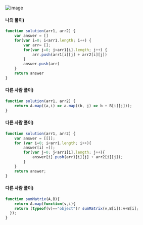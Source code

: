 ![image](https://user-images.githubusercontent.com/87289383/131253259-08d354d7-dbfa-4cf9-999f-05681312a0f2.png)

#### 나의 풀이)
```javascript
function solution(arr1, arr2) {
    var answer = []
    for(var i=0; i<arr1.length; i++) {
        var arr= [];
        for(var j=0; j<arr1[i].length; j++) {
            arr.push(arr1[i][j] + arr2[i][j])
        }
        answer.push(arr)
    }
    return answer
}
```

#### 다른 사람 풀이)
```javascript
function solution(arr1, arr2) {
    return A.map((a,i) => a.map((b, j) => b + B[i][j]));
}
```

#### 다른 사람 풀이)
```javascript
function solution(arr1, arr2) {
    var answer = [[]];
    for (var i=0; i<arr1.length; i++){
        answer[i] =[];
        for(var j=0; j<arr1[i].length; j++){
            answer[i].push(arr1[i][j] + arr2[i][j]);
        }
    }
    return answer;
}
```

#### 다른 사람 풀이)
```javascript
function sumMatrix(A,B){
    return A.map(function(v,i){
    return (typeof(v)=="object")? sumMatrix(v,B[i]):v+B[i];
  });
}
```
